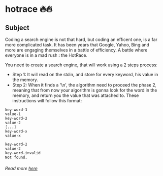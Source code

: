 # hotrace 🔥🔥
## Subject
Coding a search engine is not that hard, but coding an efficent one, is a far more complicated task. It has been years that Google, Yahoo, Bing and more are engaging themselves in a battle of efficiency. A battle where everyone is in a mad rush : the HotRace.

You need to create a search engine, that will work using a 2 steps process:
* Step 1: It will read on the stdin, and store for every keyword, his value in the memory.  
* Step 2: When it finds a '\n', the algorithm need to proceed the phase 2, meaning that from now your algorithm is gonna look for the word in the memory, and return you the value that was attached to.
These instructions will follow this format:  
```
key-word-1
value-1
key-word-2
value-2
[...]
key-word-x
value-x

key-word-2
value-2
key-word-invalid
Not found.
```
###### Read more [here](https://cdn.intra.42.fr/pdf/pdf/36001/fr.subject.pdf)
